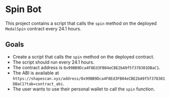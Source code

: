 # Spin Bot

This project contains a script that calls the `spin` method on the deployed `MedalSpin` contract every 24.1 hours.

## Goals

- Create a script that calls the `spin` method on the deployed contract.
- The script should run every 24.1 hours.
- The contract address is `0x99BB9Dca4F8Ed3FB04eCBE2bA9f5f378301DBaC1`.
- The ABI is available at `https://shapescan.xyz/address/0x99BB9Dca4F8Ed3FB04eCBE2bA9f5f378301DBaC1?tab=contract_abi`.
- The user wants to use their personal wallet to call the `spin` function.
